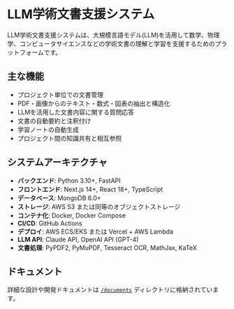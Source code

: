 # LLM学術文書支援システム

LLM学術文書支援システムは、大規模言語モデル(LLM)を活用して数学、物理学、コンピュータサイエンスなどの学術文書の理解と学習を支援するためのプラットフォームです。

## 主な機能

- プロジェクト単位での文書管理
- PDF・画像からのテキスト・数式・図表の抽出と構造化
- LLMを活用した文書内容に関する質問応答
- 文書の自動要約と注釈付け
- 学習ノートの自動生成
- プロジェクト間の知識共有と相互参照

## システムアーキテクチャ

- **バックエンド**: Python 3.10+, FastAPI
- **フロントエンド**: Next.js 14+, React 18+, TypeScript
- **データベース**: MongoDB 6.0+
- **ストレージ**: AWS S3 または同等のオブジェクトストレージ
- **コンテナ化**: Docker, Docker Compose
- **CI/CD**: GitHub Actions
- **デプロイ**: AWS ECS/EKS または Vercel + AWS Lambda
- **LLM API**: Claude API, OpenAI API (GPT-4)
- **文書処理**: PyPDF2, PyMuPDF, Tesseract OCR, MathJax, KaTeX

## ドキュメント

詳細な設計や開発ドキュメントは [`/documents`](./documents/) ディレクトリに格納されています。
